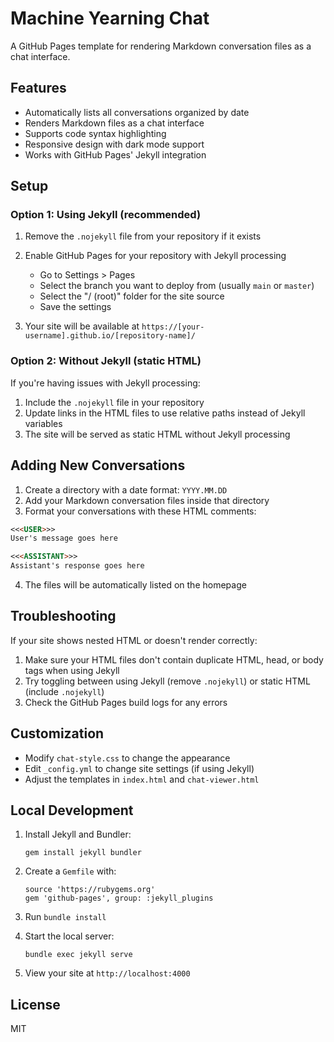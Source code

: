 # Machine Yearning Chat

A GitHub Pages template for rendering Markdown conversation files as a chat interface.

## Features

- Automatically lists all conversations organized by date
- Renders Markdown files as a chat interface
- Supports code syntax highlighting
- Responsive design with dark mode support
- Works with GitHub Pages' Jekyll integration

## Setup

### Option 1: Using Jekyll (recommended)

1. Remove the `.nojekyll` file from your repository if it exists
2. Enable GitHub Pages for your repository with Jekyll processing
   - Go to Settings > Pages
   - Select the branch you want to deploy from (usually `main` or `master`)
   - Select the "/ (root)" folder for the site source
   - Save the settings

3. Your site will be available at `https://[your-username].github.io/[repository-name]/`

### Option 2: Without Jekyll (static HTML)

If you're having issues with Jekyll processing:

1. Include the `.nojekyll` file in your repository
2. Update links in the HTML files to use relative paths instead of Jekyll variables
3. The site will be served as static HTML without Jekyll processing

## Adding New Conversations

1. Create a directory with a date format: `YYYY.MM.DD`
2. Add your Markdown conversation files inside that directory
3. Format your conversations with these HTML comments:

```markdown
<<<USER>>>
User's message goes here

<<<ASSISTANT>>>
Assistant's response goes here
```

4. The files will be automatically listed on the homepage

## Troubleshooting

If your site shows nested HTML or doesn't render correctly:

1. Make sure your HTML files don't contain duplicate HTML, head, or body tags when using Jekyll
2. Try toggling between using Jekyll (remove `.nojekyll`) or static HTML (include `.nojekyll`)
3. Check the GitHub Pages build logs for any errors

## Customization

- Modify `chat-style.css` to change the appearance
- Edit `_config.yml` to change site settings (if using Jekyll)
- Adjust the templates in `index.html` and `chat-viewer.html`

## Local Development

1. Install Jekyll and Bundler:
   ```
   gem install jekyll bundler
   ```

2. Create a `Gemfile` with:
   ```
   source 'https://rubygems.org'
   gem 'github-pages', group: :jekyll_plugins
   ```

3. Run `bundle install`

4. Start the local server:
   ```
   bundle exec jekyll serve
   ```

5. View your site at `http://localhost:4000`

## License

MIT  
